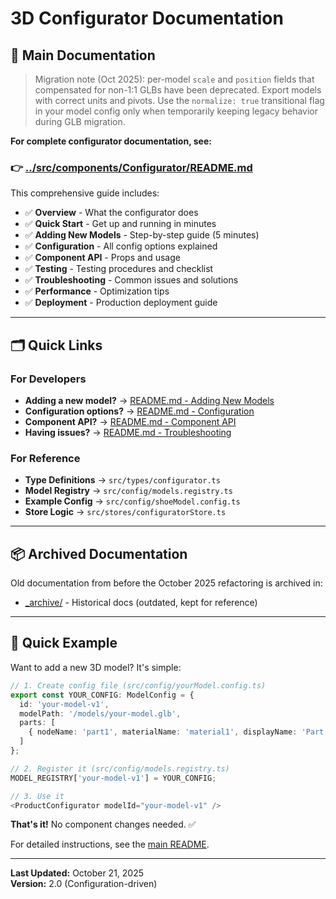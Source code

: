 # 3D Configurator Documentation

## 📖 Main Documentation

> Migration note (Oct 2025): per-model `scale` and `position` fields that compensated for
> non-1:1 GLBs have been deprecated. Export models with correct units and pivots.
> Use the `normalize: true` transitional flag in your model config only when
> temporarily keeping legacy behavior during GLB migration.

**For complete configurator documentation, see:**

### 👉 **[../src/components/Configurator/README.md](../src/components/Configurator/README.md)**

This comprehensive guide includes:

- ✅ **Overview** - What the configurator does
- ✅ **Quick Start** - Get up and running in minutes
- ✅ **Adding New Models** - Step-by-step guide (5 minutes)
- ✅ **Configuration** - All config options explained
- ✅ **Component API** - Props and usage
- ✅ **Testing** - Testing procedures and checklist
- ✅ **Troubleshooting** - Common issues and solutions
- ✅ **Performance** - Optimization tips
- ✅ **Deployment** - Production deployment guide

---

## 🗂️ Quick Links

### For Developers

- **Adding a new model?** → [README.md - Adding New Models](../src/components/Configurator/README.md#adding-new-models)
- **Configuration options?** → [README.md - Configuration](../src/components/Configurator/README.md#configuration)
- **Component API?** → [README.md - Component API](../src/components/Configurator/README.md#component-api)
- **Having issues?** → [README.md - Troubleshooting](../src/components/Configurator/README.md#troubleshooting)

### For Reference

- **Type Definitions** → `src/types/configurator.ts`
- **Model Registry** → `src/config/models.registry.ts`
- **Example Config** → `src/config/shoeModel.config.ts`
- **Store Logic** → `src/stores/configuratorStore.ts`

---

## 📦 Archived Documentation

Old documentation from before the October 2025 refactoring is archived in:

- [\_archive/](_archive/) - Historical docs (outdated, kept for reference)

---

## 🚀 Quick Example

Want to add a new 3D model? It's simple:

```typescript
// 1. Create config file (src/config/yourModel.config.ts)
export const YOUR_CONFIG: ModelConfig = {
  id: 'your-model-v1',
  modelPath: '/models/your-model.glb',
  parts: [
    { nodeName: 'part1', materialName: 'material1', displayName: 'Part 1', defaultColor: '#ffffff' }
  ]
};

// 2. Register it (src/config/models.registry.ts)
MODEL_REGISTRY['your-model-v1'] = YOUR_CONFIG;

// 3. Use it
<ProductConfigurator modelId="your-model-v1" />
```

**That's it!** No component changes needed. ✅

For detailed instructions, see the [main README](../src/components/Configurator/README.md#adding-new-models).

---

**Last Updated:** October 21, 2025  
**Version:** 2.0 (Configuration-driven)
